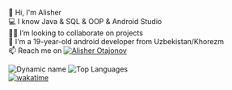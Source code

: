 👋 Hi, I'm Alisher \
💻 I know Java & SQL & OOP & Android Studio \
👨‍💻 I’m looking to collaborate on projects \
💬 I'm a 19-year-old android developer from Uzbekistan/Khorezm \
📫 Reach me on [![Alisher Otajonov](https://img.shields.io/badge/alisherotajonov866-30302f?style=flat&logo=telegram)](https://t.me/Otajonov_Alisher) 


![Dynamic name](https://github-readme-stats.vercel.app/api?username=alisherotajonov866&show_icons=true&theme=radical) 
![Top Languages](https://github-readme-stats.vercel.app/api/top-langs/?username=alisherotajonov866&layout=compact&theme=radical) \
[![wakatime](https://wakatime.com/badge/user/3e19ad0f-9cc9-4958-8ed2-c613e3a8e9ed.svg)](https://wakatime.com/@3e19ad0f-9cc9-4958-8ed2-c613e3a8e9ed)
